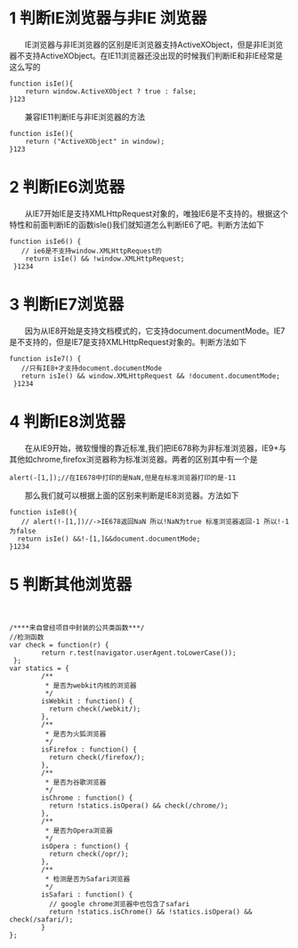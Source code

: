 # 1 判断IE浏览器与非IE 浏览器

  IE浏览器与非IE浏览器的区别是IE浏览器支持ActiveXObject，但是非IE浏览器不支持ActiveXObject。在IE11浏览器还没出现的时候我们判断IE和非IE经常是这么写的

```
function isIe(){
    return window.ActiveXObject ? true : false;
}123
```

  兼容IE11判断IE与非IE浏览器的方法  

```
function isIe(){
    return ("ActiveXObject" in window);
}123
```

# 2 判断IE6浏览器

  从IE7开始IE是支持XMLHttpRequest对象的，唯独IE6是不支持的。根据这个特性和前面判断IE的函数isIe()我们就知道怎么判断IE6了吧。判断方法如下

```
function isIe6() {
   // ie6是不支持window.XMLHttpRequest的
    return isIe() && !window.XMLHttpRequest;
 }1234
```

# 3 判断IE7浏览器

  因为从IE8开始是支持文档模式的，它支持document.documentMode。IE7是不支持的，但是IE7是支持XMLHttpRequest对象的。判断方法如下

```
function isIe7() {
   //只有IE8+才支持document.documentMode
   return isIe() && window.XMLHttpRequest && !document.documentMode;
 }1234
```

# 4 判断IE8浏览器

  在从IE9开始，微软慢慢的靠近标准,我们把IE678称为非标准浏览器，IE9+与其他如chrome,firefox浏览器称为标准浏览器。两者的区别其中有一个是

```
alert(-[1,]);//在IE678中打印的是NaN,但是在标准浏览器打印的是-11
```

  那么我们就可以根据上面的区别来判断是IE8浏览器。方法如下

```
function isIe8(){
   // alert(!-[1,])//->IE678返回NaN 所以!NaN为true 标准浏览器返回-1 所以!-1为false
  return isIe() &&!-[1,]&&document.documentMode;
}1234
```

# 5 判断其他浏览器

  

```
/****来自曾经项目中封装的公共类函数***/
//检测函数
var check = function(r) {
        return r.test(navigator.userAgent.toLowerCase());
 };
var statics = {
        /**
         * 是否为webkit内核的浏览器
         */
        isWebkit : function() {
          return check(/webkit/);
        },
        /**
         * 是否为火狐浏览器
         */
        isFirefox : function() {
          return check(/firefox/);
        },
        /**
         * 是否为谷歌浏览器
         */
        isChrome : function() {
          return !statics.isOpera() && check(/chrome/);
        },
        /**
         * 是否为Opera浏览器
         */
        isOpera : function() {
          return check(/opr/);
        },
        /**
         * 检测是否为Safari浏览器
         */
        isSafari : function() {
          // google chrome浏览器中也包含了safari
          return !statics.isChrome() && !statics.isOpera() && check(/safari/);
        }
};
```
